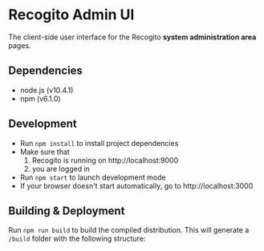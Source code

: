 # Recogito Admin UI

The client-side user interface for the Recogito __system administration area__ pages.

## Dependencies

- node.js (v10.4.1)
- npm (v6.1.0)

## Development

- Run `npm install` to install project dependencies
- Make sure that 
  1. Recogito is running on http://localhost:9000
  2. you are logged in
- Run `npm start` to launch development mode
- If your browser doesn't start automatically, go to http://localhost:3000

## Building & Deployment

Run `npm run build` to build the compiled distribution. This will generate a `/build` folder with the following structure:

```

```